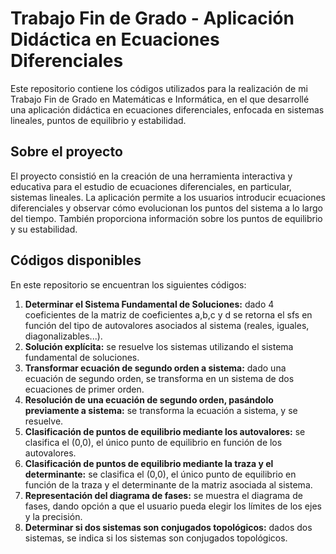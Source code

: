 # Trabajo Fin de Grado - Aplicación Didáctica en Ecuaciones Diferenciales

Este repositorio contiene los códigos utilizados para la realización de mi Trabajo Fin de Grado en Matemáticas e Informática, en el que desarrollé una aplicación didáctica en ecuaciones diferenciales, enfocada en sistemas lineales, puntos de equilibrio y estabilidad.

## Sobre el proyecto

El proyecto consistió en la creación de una herramienta interactiva y educativa para el estudio de ecuaciones diferenciales, en particular, sistemas lineales. La aplicación permite a los usuarios introducir ecuaciones diferenciales y observar cómo evolucionan los puntos del sistema a lo largo del tiempo. También proporciona información sobre los puntos de equilibrio y su estabilidad.

## Códigos disponibles

En este repositorio se encuentran los siguientes códigos:

1. **Determinar el Sistema Fundamental de Soluciones:** dado 4 coeficientes de la matriz de coeficientes a,b,c y d se retorna el sfs en función del tipo de autovalores asociados al sistema (reales, iguales, diagonalizables...).
2. **Solución explícita:** se resuelve los sistemas utilizando el sistema fundamental de soluciones.
3. **Transformar ecuación de segundo orden a sistema:** dado una ecuación de segundo orden, se transforma en un sistema de dos ecuaciones de primer orden.
4. **Resolución de una ecuación de segundo orden, pasándolo previamente a sistema:** se transforma la ecuación a sistema, y se resuelve.
5. **Clasificación de puntos de equilibrio mediante los autovalores:** se clasifica el (0,0), el único punto de equilibrio en función de los autovalores.
6. **Clasificación de puntos de equilibrio mediante la traza y el determinante:** se clasifica el (0,0), el único punto de equilibrio en función de la traza y el determinante de la matriz asociada al sistema.
7. **Representación del diagrama de fases:** se muestra el diagrama de fases, dando opción a que el usuario pueda elegir los límites de los ejes y la precisión.
8. **Determinar si dos sistemas son conjugados topológicos:** dados dos sistemas, se indica si los sistemas son conjugados topológicos.


